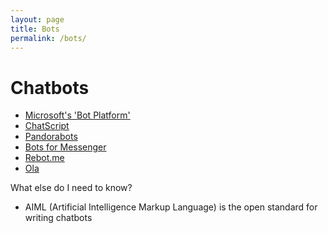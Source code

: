 ```yaml
---
layout: page
title: Bots
permalink: /bots/
---
```


# Chatbots

- [Microsoft's 'Bot Platform'](https://dev.botframework.com)
- [ChatScript](http://chatscript.sourceforge.net)
- [Pandorabots](https://playground.pandorabots.com/en)
- [Bots for Messenger](https://messengerplatform.fb.com)
- [Rebot.me](http://rebot.me/page/about)
- [Ola](http://olabot.com)

What else do I need to know?

- AIML (Artificial Intelligence Markup Language) is the open standard for writing chatbots